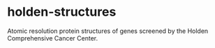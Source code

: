 holden-structures
=================

Atomic resolution protein structures of genes screened by the Holden Comprehensive Cancer Center.
